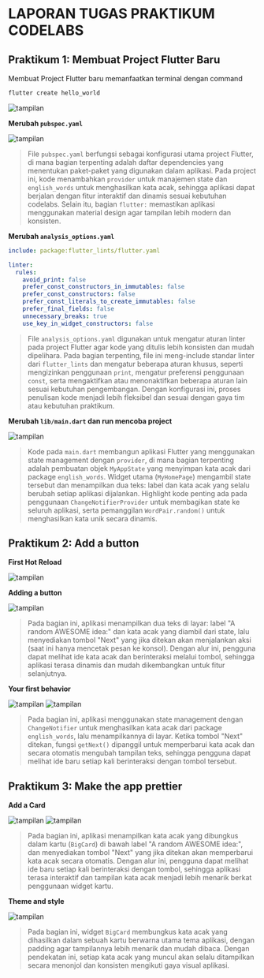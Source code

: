 # LAPORAN TUGAS PRAKTIKUM CODELABS

## Praktikum 1: Membuat Project Flutter Baru

Membuat Project Flutter baru memanfaatkan terminal dengan command 
```bash
flutter create hello_world
```
![tampilan](images/00.png)

**Merubah `pubspec.yaml`**

![tampilan](images/01.png)

> File `pubspec.yaml` berfungsi sebagai konfigurasi utama project Flutter, di mana bagian terpenting adalah daftar dependencies yang menentukan paket-paket yang digunakan dalam aplikasi. Pada project ini, kode menambahkan `provider` untuk manajemen state dan `english_words` untuk menghasilkan kata acak, sehingga aplikasi dapat berjalan dengan fitur interaktif dan dinamis sesuai kebutuhan codelabs. Selain itu, bagian `flutter:` memastikan aplikasi menggunakan material design agar tampilan lebih modern dan konsisten.

**Merubah `analysis_options.yaml`**

```yaml
include: package:flutter_lints/flutter.yaml

linter:
  rules:
    avoid_print: false
    prefer_const_constructors_in_immutables: false
    prefer_const_constructors: false
    prefer_const_literals_to_create_immutables: false
    prefer_final_fields: false
    unnecessary_breaks: true
    use_key_in_widget_constructors: false
```
> File `analysis_options.yaml` digunakan untuk mengatur aturan linter pada project Flutter agar kode yang ditulis lebih konsisten dan mudah dipelihara. Pada bagian terpenting, file ini meng-include standar linter dari `flutter_lints` dan mengatur beberapa aturan khusus, seperti mengizinkan penggunaan `print`, mengatur preferensi penggunaan `const`, serta mengaktifkan atau menonaktifkan beberapa aturan lain sesuai kebutuhan pengembangan. Dengan konfigurasi ini, proses penulisan kode menjadi lebih fleksibel dan sesuai dengan gaya tim atau kebutuhan praktikum.

**Merubah `lib/main.dart` dan run mencoba project**

![tampilan](images/02.png)

> Kode pada `main.dart` membangun aplikasi Flutter yang menggunakan state management dengan `provider`, di mana bagian terpenting adalah pembuatan objek `MyAppState` yang menyimpan kata acak dari package `english_words`. Widget utama (`MyHomePage`) mengambil state tersebut dan menampilkan dua teks: label dan kata acak yang selalu berubah setiap aplikasi dijalankan. Highlight kode penting ada pada penggunaan `ChangeNotifierProvider` untuk membagikan state ke seluruh aplikasi, serta pemanggilan `WordPair.random()` untuk menghasilkan kata unik secara dinamis.

## Praktikum 2: Add a button

**First Hot Reload**

![tampilan](images/03.png)

**Adding a button**

![tampilan](images/04.png)

> Pada bagian ini, aplikasi menampilkan dua teks di layar: label "A random AWESOME idea:" dan kata acak yang diambil dari state, lalu menyediakan tombol "Next" yang jika ditekan akan menjalankan aksi (saat ini hanya mencetak pesan ke konsol). Dengan alur ini, pengguna dapat melihat ide kata acak dan berinteraksi melalui tombol, sehingga aplikasi terasa dinamis dan mudah dikembangkan untuk fitur selanjutnya.

**Your first behavior**

![tampilan](images/05.png)
![tampilan](images/06.gif)

> Pada bagian ini, aplikasi menggunakan state management dengan `ChangeNotifier` untuk menghasilkan kata acak dari package `english_words`, lalu menampilkannya di layar. Ketika tombol "Next" ditekan, fungsi `getNext()` dipanggil untuk memperbarui kata acak dan secara otomatis mengubah tampilan teks, sehingga pengguna dapat melihat ide baru setiap kali berinteraksi dengan tombol tersebut.

## Praktikum 3: Make the app prettier

**Add a Card**

![tampilan](images/07.png)
![tampilan](images/08.gif)

> Pada bagian ini, aplikasi menampilkan kata acak yang dibungkus dalam kartu (`BigCard`) di bawah label "A random AWESOME idea:", dan menyediakan tombol "Next" yang jika ditekan akan memperbarui kata acak secara otomatis. Dengan alur ini, pengguna dapat melihat ide baru setiap kali berinteraksi dengan tombol, sehingga aplikasi terasa interaktif dan tampilan kata acak menjadi lebih menarik berkat penggunaan widget kartu.

**Theme and style**

![tampilan](images/09.png)

> Pada bagian ini, widget `BigCard` membungkus kata acak yang dihasilkan dalam sebuah kartu berwarna utama tema aplikasi, dengan padding agar tampilannya lebih menarik dan mudah dibaca. Dengan pendekatan ini, setiap kata acak yang muncul akan selalu ditampilkan secara menonjol dan konsisten mengikuti gaya visual aplikasi. 